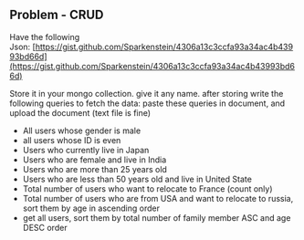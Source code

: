Problem - CRUD
------------

Have the following Json: [https://gist.github.com/Sparkenstein/4306a13c3ccfa93a34ac4b43993bd66d](https://gist.github.com/Sparkenstein/4306a13c3ccfa93a34ac4b43993bd66d)

Store it in your mongo collection. give it any name. after storing write the following queries to fetch the data: paste these queries in document, and upload the document (text file is fine)

-   All users whose gender is male
-   all users whose ID is even
-   Users who currently live in Japan
-   Users who are female and live in India
-   Users who are more than 25 years old
-   Users who are less than 50 years old and live in United State
-   Total number of users who want to relocate to France (count only)
-   Total number of users who are from USA and want to relocate to russia, sort them by age in ascending order
-   get all users, sort them by total number of family member ASC and age DESC order